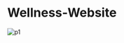 # Wellness-Website

![p1](https://user-images.githubusercontent.com/90318905/173385884-7c13f118-428d-4228-af7b-1fdf19111c5a.jpg)
